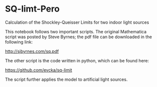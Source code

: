 # SQ-limt-Pero
Calculation of the Shockley-Queisser Limits for two indoor light sources

This notebook follows two important scripts.
The original Mathematica script was posted by Steve Byrnes; the pdf file can be downloaded in the following link:

http://sjbyrnes.com/sq.pdf 

The other script is the code written in python, which can be found here:

https://github.com/evcka/sq-limit

The script further applies the model to artificial light sources. 
